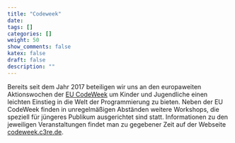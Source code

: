 ```yaml
---
title: "Codeweek"
date:
tags: []
categories: []
weight: 50
show_comments: false
katex: false
draft: false
description: ""
---
```


Bereits seit dem Jahr 2017 beteiligen wir uns an den europaweiten Aktionswochen der [EU CodeWeek](https://codeweek.eu) um Kinder und Jugendliche einen leichten Einstieg in die Welt der Programmierung zu bieten. Neben der EU CodeWeek finden in unregelmäßigen Abständen weitere Workshops, die speziell für jüngeres Publikum ausgerichtet sind statt. Informationen zu den jeweiligen Veranstaltungen findet man zu gegebener Zeit auf der Webseite [codeweek.c3re.de](https://codeweek.c3re.de).